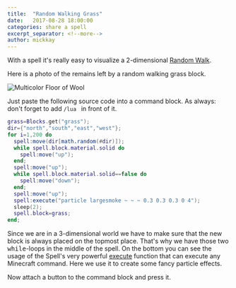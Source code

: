 ```yaml
---
title:  "Random Walking Grass"
date:   2017-08-28 18:00:00
categories: share a spell
excerpt_separator: <!--more-->
author: mickkay
---
```


With a spell it's really easy to visualize a 2-dimensional [Random Walk](https://en.wikipedia.org/wiki/Random_walk).
<!--more-->

Here is a photo of the remains left by a random walking grass block.

![Multicolor Floor of Wool](/images/random-walk-in-dessert.jpg)

Just paste the following source code into a command block.
As always: don't forget to add ```/lua ``` in front of it.

```lua
grass=Blocks.get("grass");
dir={"north","south","east","west"};
for i=1,200 do
  spell:move(dir[math.random(#dir)]);
  while spell.block.material.solid do
    spell:move("up");
  end;
  spell:move("up");
  while spell.block.material.solid==false do
    spell:move("down");
  end;
  spell:move("up");
  spell:execute("particle largesmoke ~ ~ ~ 0.3 0.3 0.3 0 4");
  sleep(2);
  spell.block=grass;
end;
```

Since we are in a 3-dimensional world we have to make sure that the new
block is always placed on the topmost place.
That's why we have those two <tt>while</tt>-loops in the middle of the spell.
On the bottom you can see the usage of the Spell's very powerful [execute](/modules/Spell/#execute) function
that can execute any Minecraft command.
Here we use it to create some fancy particle effects.

Now attach a button to the command block and press it.
